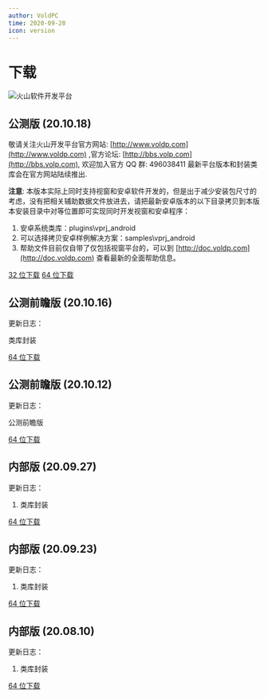 ```yaml
---
author: VoldPC
time: 2020-09-28
icon: version
---
```


# 下载

![火山软件开发平台](/assets/images/starter/release/UVGVhDP0Sahf0saL.png)

## 公测版 (20.10.18)

敬请关注火山开发平台官方网站: [http://www.voldp.com](http://www.voldp.com) ,官方论坛: [http://bbs.volp.com](http://bbs.volp.com), 欢迎加入官方 QQ 群: 496038411
最新平台版本和封装类库会在官方网站陆续推出.

**注意**: 本版本实际上同时支持视窗和安卓软件开发的，但是出于减少安装包尺寸的考虑，没有把相关辅助数据文件放进去，请把最新安卓版本的以下目录拷贝到本版本安装目录中对等位置即可实现同时开发视窗和安卓程序：

1. 安卓系统类库：plugins\vprj_android
2. 可以选择拷贝安卓样例解决方案：samples\vprj_android
3. 帮助文件目前仅自带了仅包括视窗平台的，可以到 [http://doc.voldp.com](http://doc.voldp.com) 查看最新的全面帮助信息。

[32 位下载](https://545c.com/file/17391172-467476429) [64 位下载](https://545c.com/file/17391172-467476430)

## 公测前瞻版 (20.10.16)

更新日志：

类库封装

[64 位下载](https://545c.com/file/17391172-467230097)

## 公测前瞻版 (20.10.12)

更新日志：

公测前瞻版

[64 位下载](https://545c.com/file/17391172-466553486)

## 内部版 (20.09.27)

更新日志：

1. 类库封装

[64 位下载](https://545c.com/file/17391172-463193303)

## 内部版 (20.09.23)

更新日志：

1. 类库封装

[64 位下载](https://545c.com/file/17391172-463193295)

## 内部版 (20.08.10)

更新日志：

1. 类库封装

[64 位下载](https://545c.com/file/17391172-463193297)
